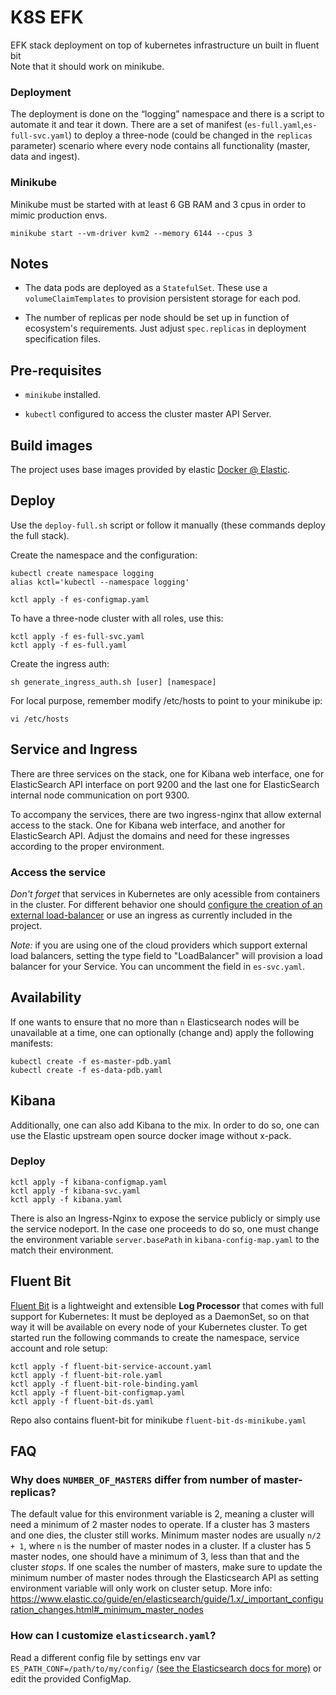 # K8S EFK
EFK stack deployment on top of kubernetes infrastructure un built in fluent bit  
Note that it should work on minikube.

### Deployment
The deployment is done on the “logging” namespace and there is a script to automate it and tear it down. 
There are a set of manifest (`es-full.yaml`,`es-full-svc.yaml`) to deploy a three-node (could be changed in the `replicas` parameter) scenario where every node contains all functionality (master, data and ingest).


### Minikube
Minikube must be started with at least 6 GB RAM and 3 cpus in order to mimic production envs.

```shell
minikube start --vm-driver kvm2 --memory 6144 --cpus 3
```

## Notes

* The data pods are deployed as a `StatefulSet`. These use a `volumeClaimTemplates` to provision persistent storage for each pod.

* The number of replicas per node should be set up in function of ecosystem's requirements. Just adjust `spec.replicas` in deployment specification files.

## Pre-requisites

* `minikube` installed.

* `kubectl` configured to access the cluster master API Server.

## Build images

The project uses base images provided by elastic [Docker @ Elastic](https://www.docker.elastic.co/).

## Deploy

Use the `deploy-full.sh` script or follow it manually (these commands deploy the full stack).


Create the namespace and the configuration:

```
kubectl create namespace logging
alias kctl='kubectl --namespace logging'

kctl apply -f es-configmap.yaml
```

To have a three-node cluster with all roles, use this:

```
kctl apply -f es-full-svc.yaml
kctl apply -f es-full.yaml
```

Create the ingress auth:

```
sh generate_ingress_auth.sh [user] [namespace]
```

For local purpose, remember modify /etc/hosts to point to your minikube ip:

```
vi /etc/hosts 
```

## Service and Ingress
There are three services on the stack, one for Kibana web interface, one for ElasticSearch API interface on port 9200 and the last one for ElasticSearch internal node communication on port 9300.

To accompany the services, there are two ingress-nginx that allow external access to the stack. One for Kibana web interface, and another for ElasticSearch API. 
Adjust the domains and need for these ingresses according to the proper environment.


### Access the service

*Don't forget* that services in Kubernetes are only acessible from containers in the cluster. For different behavior one should [configure the creation of an external load-balancer](https://kubernetes.io/docs/tasks/access-application-cluster/create-external-load-balancer) or use an ingress as currently included in the project.

*Note:* if you are using one of the cloud providers which support external load balancers, setting the type field to "LoadBalancer" will provision a load balancer for your Service. You can uncomment the field in `es-svc.yaml`.

## Availability

If one wants to ensure that no more than `n` Elasticsearch nodes will be unavailable at a time, one can optionally (change and) apply the following manifests:
```
kubectl create -f es-master-pdb.yaml
kubectl create -f es-data-pdb.yaml
```

## Kibana

Additionally, one can also add Kibana to the mix. In order to do so, one can use the Elastic upstream open source docker image without x-pack.

### Deploy

```
kctl apply -f kibana-configmap.yaml
kctl apply -f kibana-svc.yaml
kctl apply -f kibana.yaml
```
There is also an Ingress-Nginx to expose the service publicly or simply use the service nodeport.
In the case one proceeds to do so, one must change the environment variable `server.basePath` in `kibana-config-map.yaml` to the match their environment.

## Fluent Bit

[Fluent Bit](http://fluentbit.io) is a lightweight and extensible __Log Processor__ that comes with full support for Kubernetes:
It must be deployed as a DaemonSet, so on that way it will be available on every node of your Kubernetes cluster. To get started run the following commands to create the namespace, service account and role setup:

```
kctl apply -f fluent-bit-service-account.yaml
kctl apply -f fluent-bit-role.yaml 
kctl apply -f fluent-bit-role-binding.yaml
kctl apply -f fluent-bit-configmap.yaml
kctl apply -f fluent-bit-ds.yaml
```
Repo also contains fluent-bit for minikube `fluent-bit-ds-minikube.yaml`

## FAQ

### Why does `NUMBER_OF_MASTERS` differ from number of master-replicas?
The default value for this environment variable is 2, meaning a cluster will need a minimum of 2 master nodes to operate. If a cluster has 3 masters and one dies, the cluster still works. Minimum master nodes are usually `n/2 + 1`, where `n` is the number of master nodes in a cluster. If a cluster has 5 master nodes, one should have a minimum of 3, less than that and the cluster _stops_. If one scales the number of masters, make sure to update the minimum number of master nodes through the Elasticsearch API as setting environment variable will only work on cluster setup. More info: https://www.elastic.co/guide/en/elasticsearch/guide/1.x/_important_configuration_changes.html#_minimum_master_nodes


### How can I customize `elasticsearch.yaml`?
Read a different config file by settings env var `ES_PATH_CONF=/path/to/my/config/` [(see the Elasticsearch docs for more)](https://www.elastic.co/guide/en/elasticsearch/reference/current/settings.html#config-files-location) or edit the provided ConfigMap.


